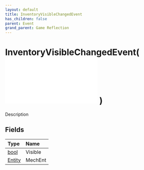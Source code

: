```yaml
---
layout: default
title: InventoryVisibleChangedEvent
has_children: false
parent: Event
grand_parent: Game Reflection
---
```

# InventoryVisibleChangedEvent( ![ EntityEventBase ](/game-reflection/events/entity_event_base.md) )
Description 

## Fields
| Type | Name |
|:-------------|:--------------|
| [bool](/game-reflection/components/bool.md) | Visible |
| [Entity](/game-reflection/classes/entity.md) | MechEnt |
